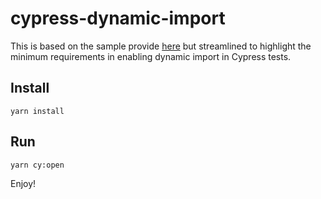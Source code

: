 # cypress-dynamic-import
This is based on the sample provide [here](https://github.com/cypress-io/cypress-webpack-preprocessor/tree/master/examples/react-app) but streamlined to highlight the minimum requirements in enabling dynamic import in Cypress tests.

## Install
    
    yarn install
    
## Run

    yarn cy:open    
  
Enjoy!
